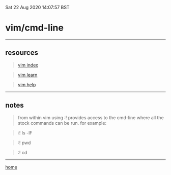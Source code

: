 Sat 22 Aug 2020 14:07:57 BST

# vim/cmd-line

___

## resources

> [vim index](./vi-index.md)

> [vim learn](./vi-learn.md)

> [vim help](./vi-help.md)

___

## notes

> from within vim using :! provides access to the cmd-line where all the stock commands can be run. for example:

> :! ls -lF

> :! pwd

> :! cd

___

[home](./home.md)
